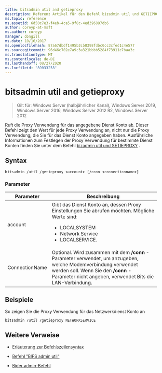 ```yaml
---
title: bitsadmin util and getieproxy
description: Referenz Artikel für den Befehl bizadmin util und GETIEPROXY, der die Proxy Verwendung für das angegebene Dienst Konto abruft.
ms.topic: reference
ms.assetid: 6d50c7e3-f4eb-4ca5-9f0c-4ed396087db6
author: coreyp-at-msft
ms.author: coreyp
manager: dongill
ms.date: 10/16/2017
ms.openlocfilehash: 87a67dbdf1495b3cb8398fdbc0cc3cfed1c4e577
ms.sourcegitcommit: 96d46c702e7a9c3a321bbbb5284f73911c7baa3c
ms.translationtype: MT
ms.contentlocale: de-DE
ms.lasthandoff: 08/27/2020
ms.locfileid: "89033258"
---
```

# <a name="bitsadmin-util-and-getieproxy"></a>bitsadmin util and getieproxy

> Gilt für: Windows Server (halbjährlicher Kanal), Windows Server 2019, Windows Server 2016, Windows Server 2012 R2, Windows Server 2012

Ruft die Proxy Verwendung für das angegebene Dienst Konto ab. Dieser Befehl zeigt den Wert für jede Proxy Verwendung an, nicht nur die Proxy Verwendung, die Sie für das Dienst Konto angegeben haben. Ausführliche Informationen zum Festlegen der Proxy Verwendung für bestimmte Dienst Konten finden Sie unter dem Befehl [bizadmin util und SETIEPROXY](bitsadmin-util-and-setieproxy.md) .

## <a name="syntax"></a>Syntax

```
bitsadmin /util /getieproxy <account> [/conn <connectionname>]
```

### <a name="parameters"></a>Parameter

| Parameter | Beschreibung |
| --------- | ---------- |
| account | Gibt das Dienst Konto an, dessen Proxy Einstellungen Sie abrufen möchten. Mögliche Werte sind:<ul><li>LOCALSYSTEM</li><li>   Network Service</li><li>LOCALSERVICE.</li></ul> |
| ConnectionName | Optional. Wird zusammen mit dem **/conn** -Parameter verwendet, um anzugeben, welche Modemverbindung verwendet werden soll. Wenn Sie den **/conn** -Parameter nicht angeben, verwendet Bits die LAN-Verbindung. |

## <a name="examples"></a>Beispiele

So zeigen Sie die Proxy Verwendung für das Netzwerkdienst Konto an

```
bitsadmin /util /getieproxy NETWORKSERVICE
```

## <a name="additional-references"></a>Weitere Verweise

- [Erläuterung zur Befehlszeilensyntax](command-line-syntax-key.md)

- [Befehl "BIFS admin util"](bitsadmin-util.md)

- [Bider admin-Befehl](bitsadmin.md)
